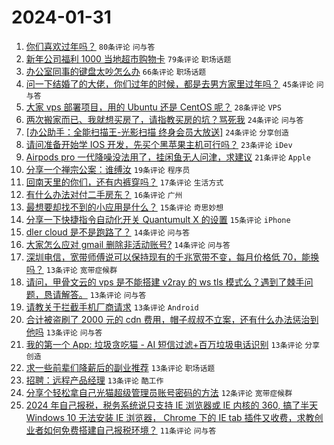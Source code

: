 # 2024-01-31

1. [你们喜欢过年吗？](https://www.v2ex.com/t/1012992) `80条评论` `问与答`
1. [新年公司福利 1000 当地超市购物卡](https://www.v2ex.com/t/1012951) `79条评论` `职场话题`
1. [办公室同事的键盘太吵怎么办](https://www.v2ex.com/t/1013009) `66条评论` `职场话题`
1. [问一下结婚了的大佬，你们过年的时候，都是去男方家里过年吗？](https://www.v2ex.com/t/1013083) `45条评论` `问与答`
1. [大家 vps 部署项目，用的 Ubuntu 还是 CentOS 呢？](https://www.v2ex.com/t/1013040) `28条评论` `VPS`
1. [两次搬家而已、我就想买房了，请指教买房的坑？骂死我](https://www.v2ex.com/t/1013019) `24条评论` `问与答`
1. [[办公助手：全能扫描王-光影扫描 终身会员大放送]](https://www.v2ex.com/t/1012981) `24条评论` `分享创造`
1. [请问准备开始学 IOS 开发，先买个黑苹果主机可行吗？](https://www.v2ex.com/t/1013032) `23条评论` `iDev`
1. [Airpods pro 一代降噪没法用了，挂闲鱼无人问津，求建议](https://www.v2ex.com/t/1013014) `21条评论` `Apple`
1. [分享一个禅宗公案：谁缚汝](https://www.v2ex.com/t/1013025) `19条评论` `程序员`
1. [回南天里的你们，还有内裤穿吗？](https://www.v2ex.com/t/1013046) `17条评论` `生活方式`
1. [有什么办法对付二手房东？](https://www.v2ex.com/t/1013069) `16条评论` `广州`
1. [最想要却找不到的小应用是什么？](https://www.v2ex.com/t/1012973) `15条评论` `奇思妙想`
1. [分享一下快捷指令自动化开关 Quantumult X 的设置](https://www.v2ex.com/t/1012952) `15条评论` `iPhone`
1. [dler cloud 是不是跑路了？](https://www.v2ex.com/t/1012987) `14条评论` `问与答`
1. [大家怎么应对 gmail 删除非活动账号?](https://www.v2ex.com/t/1012971) `14条评论` `问与答`
1. [深圳电信，宽带师傅说可以保持现有的千兆宽带不变，每月价格低 70，能换吗？](https://www.v2ex.com/t/1013102) `13条评论` `宽带症候群`
1. [请问，甲骨文云的 vps 是不能搭建 v2ray 的 ws tls 模式么？遇到了棘手问题，恳请解答。](https://www.v2ex.com/t/1013063) `13条评论` `问与答`
1. [请教关于拦截手机厂商请求](https://www.v2ex.com/t/1013061) `13条评论` `Android`
1. [合计被盗刷了 2000 元的 cdn 费用，帽子叔叔不立案，还有什么办法惩治到他吗](https://www.v2ex.com/t/1013018) `13条评论` `问与答`
1. [我的第一个 App: 垃圾贪吃猫 - AI 短信过滤+百万垃圾电话识别](https://www.v2ex.com/t/1012978) `13条评论` `分享创造`
1. [求一些前辈们降薪后的副业推荐](https://www.v2ex.com/t/1012963) `13条评论` `职场话题`
1. [招聘：远程产品经理](https://www.v2ex.com/t/1012947) `13条评论` `酷工作`
1. [分享个轻松拿自己光猫超级管理员账号密码的方法](https://www.v2ex.com/t/1012953) `12条评论` `宽带症候群`
1. [2024 年自己报税，税务系统说只支持 IE 浏览器或 IE 内核的 360, 搞了半天 Windows 10 无法安装 IE 浏览器， Chrome 下的 IE tab 插件又收费，求教创业者如何免费搭建自己报税环境？](https://www.v2ex.com/t/1013096) `11条评论` `问与答`
